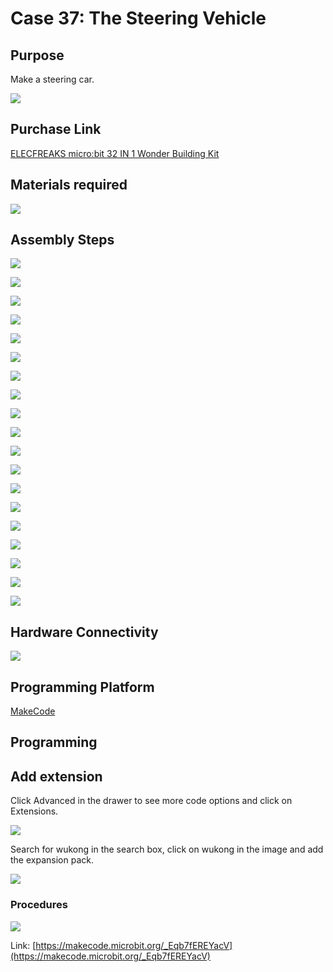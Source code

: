 ﻿# Case 37: The Steering Vehicle
## Purpose
Make a steering car.

![](https://wiki-media-ef.oss-cn-hongkong.aliyuncs.com//images/Wonder-Building-Kit-case-37-01.png)
## Purchase Link

[ELECFREAKS micro:bit 32 IN 1 Wonder Building Kit](https://www.elecfreaks.com/micro-bit-wonder-building-kit-without-micro-bit-board.html)

## Materials required

![](https://wiki-media-ef.oss-cn-hongkong.aliyuncs.com//images/Wonder-Building-Kit-step-case-37-01.png)

## Assembly Steps


![](https://wiki-media-ef.oss-cn-hongkong.aliyuncs.com//images/Wonder-Building-Kit-step-case-37-02.png)

![](https://wiki-media-ef.oss-cn-hongkong.aliyuncs.com//images/Wonder-Building-Kit-step-case-37-03.png)

![](https://wiki-media-ef.oss-cn-hongkong.aliyuncs.com//images/Wonder-Building-Kit-step-case-37-04.png)

![](https://wiki-media-ef.oss-cn-hongkong.aliyuncs.com//images/Wonder-Building-Kit-step-case-37-05.png)

![](https://wiki-media-ef.oss-cn-hongkong.aliyuncs.com//images/Wonder-Building-Kit-step-case-37-06.png)

![](https://wiki-media-ef.oss-cn-hongkong.aliyuncs.com//images/Wonder-Building-Kit-step-case-37-07.png)

![](https://wiki-media-ef.oss-cn-hongkong.aliyuncs.com//images/Wonder-Building-Kit-step-case-37-08.png)

![](https://wiki-media-ef.oss-cn-hongkong.aliyuncs.com//images/Wonder-Building-Kit-step-case-37-09.png)

![](https://wiki-media-ef.oss-cn-hongkong.aliyuncs.com//images/Wonder-Building-Kit-step-case-37-10.png)

![](https://wiki-media-ef.oss-cn-hongkong.aliyuncs.com//images/Wonder-Building-Kit-step-case-37-11.png)

![](https://wiki-media-ef.oss-cn-hongkong.aliyuncs.com//images/Wonder-Building-Kit-step-case-37-12.png)

![](https://wiki-media-ef.oss-cn-hongkong.aliyuncs.com//images/Wonder-Building-Kit-step-case-37-13.png)

![](https://wiki-media-ef.oss-cn-hongkong.aliyuncs.com//images/Wonder-Building-Kit-step-case-37-14.png)

![](https://wiki-media-ef.oss-cn-hongkong.aliyuncs.com//images/Wonder-Building-Kit-step-case-37-15.png)

![](https://wiki-media-ef.oss-cn-hongkong.aliyuncs.com//images/Wonder-Building-Kit-step-case-37-16.png)

![](https://wiki-media-ef.oss-cn-hongkong.aliyuncs.com//images/Wonder-Building-Kit-step-case-37-17.png)

![](https://wiki-media-ef.oss-cn-hongkong.aliyuncs.com//images/Wonder-Building-Kit-step-case-37-18.png)

![](https://wiki-media-ef.oss-cn-hongkong.aliyuncs.com//images/Wonder-Building-Kit-step-case-37-19.png)

![](https://wiki-media-ef.oss-cn-hongkong.aliyuncs.com//images/Wonder-Building-Kit-step-case-37-20.png)


## Hardware Connectivity

![](https://wiki-media-ef.oss-cn-hongkong.aliyuncs.com//images/Wonder-Building-Kit-case-37-03.png)

## Programming Platform

[MakeCode](https://makecode.microbit.org/)

## Programming
## Add extension
Click Advanced in the drawer to see more code options and click on Extensions.

![](https://wiki-media-ef.oss-cn-hongkong.aliyuncs.com//images/Wonder-Building-Kit-case-21-02.png)

Search for wukong in the search box, click on wukong in the image and add the expansion pack.

![](https://wiki-media-ef.oss-cn-hongkong.aliyuncs.com//images/Wonder-Building-Kit-case-21-03.png)





### Procedures

![](https://wiki-media-ef.oss-cn-hongkong.aliyuncs.com//images/Wonder-Building-Kit-case-37-04.png)

Link: [https://makecode.microbit.org/_Eqb7fEREYacV](https://makecode.microbit.org/_Eqb7fEREYacV)
